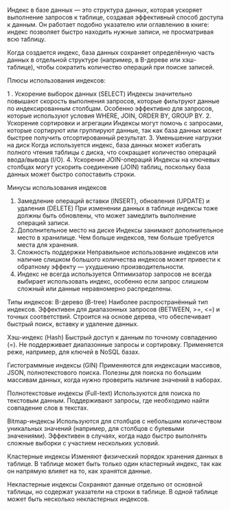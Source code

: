 Индекс в базе данных — это структура данных, которая ускоряет выполнение запросов к таблице, создавая эффективный способ доступа к данным. Он работает подобно указателю или оглавлению в книге: индекс позволяет быстро находить нужные записи, не просматривая всю таблицу.

Когда создается индекс, база данных сохраняет определённую часть данных в отдельной структуре (например, в B-дереве или хэш-таблице), чтобы сократить количество операций при поиске записей.

Плюсы использования индексов:

1 . Ускорение выборок данных (SELECT)
Индексы значительно повышают скорость выполнения запросов, которые фильтруют данные по индексированным столбцам.
Особенно эффективно для запросов, которые используют условия WHERE, JOIN, ORDER BY, GROUP BY.
2. Ускорение сортировки и агрегации
Индексы могут помочь с запросами, которые сортируют или группируют данные, так как база данных может быстрее получить отсортированный результат.
3. Уменьшение нагрузки на диск
Когда используется индекс, база данных может избегать полного чтения таблицы с диска, что сокращает количество операций ввода/вывода (I/O).
4. Ускорение JOIN-операций
Индексы на ключевых столбцах могут ускорить соединение (JOIN) таблиц, поскольку база данных может быстро сопоставить строки.

Минусы использования индексов
1. Замедление операций вставки (INSERT), обновления (UPDATE) и удаления (DELETE)
При изменении данных в таблице индексы тоже должны быть обновлены, что может замедлить выполнение операций записи.
2. Дополнительное место на диске
Индексы занимают дополнительное место в хранилище. Чем больше индексов, тем больше требуется места для хранения.
3. Сложность поддержки
Неправильное использование индексов или наличие слишком большого количества индексов может привести к обратному эффекту — ухудшению производительности.
4. Индекс не всегда используется
Оптимизатор запросов не всегда выбирает использовать индекс, особенно если запрос слишком сложный или данные неравномерно распределены.


Типы индексов:
B-дерево (B-tree)
Наиболее распространённый тип индексов.
Эффективен для диапазонных запросов (BETWEEN, >=, <=) и точных соответствий.
Строится на основе дерева, что обеспечивает быстрый поиск, вставку и удаление данных.


Хэш-индекс (Hash)
Быстрый доступ к данным по точному совпадению (=).
Не поддерживает диапазонные запросы и сортировку.
Применяется реже, например, для ключей в NoSQL базах.


Гистограммные индексы (GIN)
Применяются для индексации массивов, JSON, полнотекстового поиска.
Полезны для поиска по большим массивам данных, когда нужно проверить наличие значений в наборах.


Полнотекстовые индексы (Full-text)
Используются для поиска по текстовым данным.
Поддерживают запросы, где необходимо найти совпадение слов в текстах.


Bitmap-индексы
Используются для столбцов с небольшим количеством уникальных значений (например, для столбцов с булевыми значениями).
Эффективен в случаях, когда надо быстро выполнять сложные выборки с участием нескольких условий.


Кластерные индексы
Изменяют физический порядок хранения данных в таблице.
В таблице может быть только один кластерный индекс, так как он напрямую влияет на то, как хранятся данные.


Некластерные индексы
Сохраняют данные отдельно от основной таблицы, но содержат указатели на строки в таблице.
В одной таблице может быть несколько некластерных индексов.